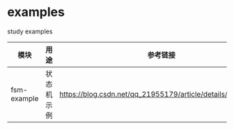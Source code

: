 # examples
study examples

| 模块        | 用途       | 参考链接                                                   |
| ----------- | ---------- | ---------------------------------------------------------- |
| fsm-example | 状态机示例 | https://blog.csdn.net/qq_21955179/article/details/90635012 |

 

